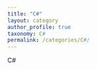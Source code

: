 ```yaml
---
title: "C#"
layout: category
author_profile: true
taxonomy: C#
permalink: /categories/C#/
---
```


C#
